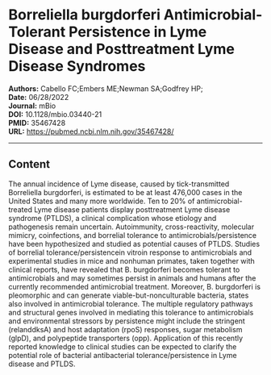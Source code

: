 # Borreliella burgdorferi Antimicrobial-Tolerant Persistence in Lyme Disease and Posttreatment Lyme Disease Syndromes

**Authors:** Cabello FC;Embers ME;Newman SA;Godfrey HP;  
**Date:** 06/28/2022  
**Journal:** mBio  
**DOI:** 10.1128/mbio.03440-21  
**PMID:** 35467428  
**URL:** https://pubmed.ncbi.nlm.nih.gov/35467428/

---

## Content

The annual incidence of Lyme disease, caused by tick-transmitted Borreliella burgdorferi, is estimated to be at least 476,000 cases in the United States and many more worldwide. Ten to 20% of antimicrobial-treated Lyme disease patients display posttreatment Lyme disease syndrome (PTLDS), a clinical complication whose etiology and pathogenesis remain uncertain. Autoimmunity, cross-reactivity, molecular mimicry, coinfections, and borrelial tolerance to antimicrobials/persistence have been hypothesized and studied as potential causes of PTLDS. Studies of borrelial tolerance/persistencein vitroin response to antimicrobials and experimental studies in mice and nonhuman primates, taken together with clinical reports, have revealed that B. burgdorferi becomes tolerant to antimicrobials and may sometimes persist in animals and humans after the currently recommended antimicrobial treatment. Moreover, B. burgdorferi is pleomorphic and can generate viable-but-nonculturable bacteria, states also involved in antimicrobial tolerance. The multiple regulatory pathways and structural genes involved in mediating this tolerance to antimicrobials and environmental stressors by persistence might include the stringent (relanddksA) and host adaptation (rpoS) responses, sugar metabolism (glpD), and polypeptide transporters (opp). Application of this recently reported knowledge to clinical studies can be expected to clarify the potential role of bacterial antibacterial tolerance/persistence in Lyme disease and PTLDS.
